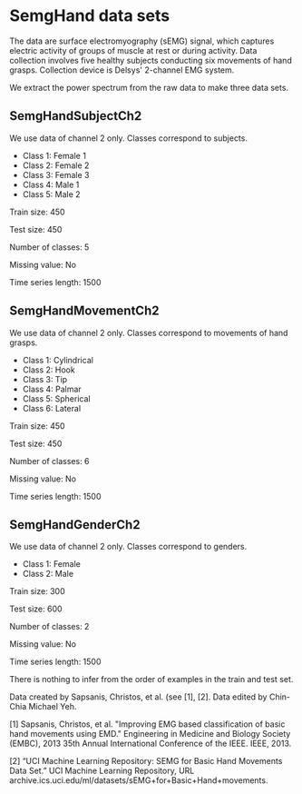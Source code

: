 # SemgHand data sets

The data are surface electromyography (sEMG) signal, which captures electric activity of groups of muscle at rest or during activity. Data collection involves five healthy subjects conducting six movements of hand grasps. Collection device is Delsys' 2-channel EMG system.

We extract the power spectrum from the raw data to make three data sets.

## SemgHandSubjectCh2

We use data of channel 2 only. Classes correspond to subjects.

- Class 1: Female 1
- Class 2: Female 2
- Class 3: Female 3
- Class 4: Male 1
- Class 5: Male 2

Train size: 450

Test size: 450

Number of classes: 5

Missing value: No

Time series length: 1500

## SemgHandMovementCh2

We use data of channel 2 only. Classes correspond to movements of hand grasps.

- Class 1: Cylindrical
- Class 2: Hook
- Class 3: Tip
- Class 4: Palmar
- Class 5: Spherical
- Class 6: Lateral

Train size: 450

Test size: 450

Number of classes: 6

Missing value: No

Time series length: 1500

## SemgHandGenderCh2

We use data of channel 2 only. Classes correspond to genders. 

- Class 1: Female
- Class 2: Male

Train size: 300

Test size: 600

Number of classes: 2

Missing value: No

Time series length: 1500

There is nothing to infer from the order of examples in the train and test set.

Data created by Sapsanis, Christos, et al. (see [1], [2]. Data edited by Chin-Chia Michael Yeh.

[1] Sapsanis, Christos, et al. "Improving EMG based classification of basic hand movements using EMD." Engineering in Medicine and Biology Society (EMBC), 2013 35th Annual International Conference of the IEEE. IEEE, 2013.

[2] “UCI Machine Learning Repository: SEMG for Basic Hand Movements Data Set.” UCI Machine Learning Repository, URL archive.ics.uci.edu/ml/datasets/sEMG+for+Basic+Hand+movements.
